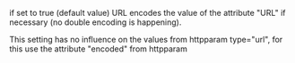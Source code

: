 if set to true (default value) URL encodes the value of the attribute "URL" if necessary (no double encoding is happening).

This setting has no influence on the values from httpparam type="url", for this use the attribute "encoded" from httpparam
